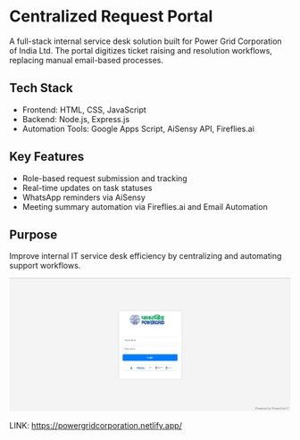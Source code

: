 # Centralized Request Portal

A full-stack internal service desk solution built for Power Grid Corporation of India Ltd. The portal digitizes ticket raising and resolution workflows, replacing manual email-based processes.

## Tech Stack
- Frontend: HTML, CSS, JavaScript
- Backend: Node.js, Express.js
- Automation Tools: Google Apps Script, AiSensy API, Fireflies.ai

## Key Features
- Role-based request submission and tracking
- Real-time updates on task statuses
- WhatsApp reminders via AiSensy
- Meeting summary automation via Fireflies.ai and Email Automation

## Purpose
Improve internal IT service desk efficiency by centralizing and automating support workflows.


![PowerGrid Logo](Screenshot%202025-05-11%20024115.png)


LINK:  https://powergridcorporation.netlify.app/
